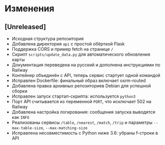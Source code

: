 # Изменения

## [Unreleased]
- Исходная структура репозитория
- Добавлена директория `api` с простой обёрткой Flask
- Поддержка CORS и пример fetch на странице `/`
- Скрипт `scripts/update_data.py` для автоматического обновления карты
- Документация переведена на русский и дополнена инструкциями по Railway
- Контейнер объединён с API, теперь сервис стартует одной командой
- Исправлен Dockerfile: финальный образ включает osrm-routed
- Добавлена правка архивных репозиториев Debian для успешной сборки
- Исправлен запуск стартап-скрипта: используется `python3`
- Порт API считывается из переменной `PORT`, что исключает 502 на Railway
- Добавлена настройка логирования: сообщения запуска выводятся как `INFO`
- Реализованы сервисы `/table`, `/nearest`, `/match`, `/trip` и параметры `--max-table-size`, `--max-matching-size`
- Исправлена несовместимость с Python ниже 3.6: убраны f-строки в API

